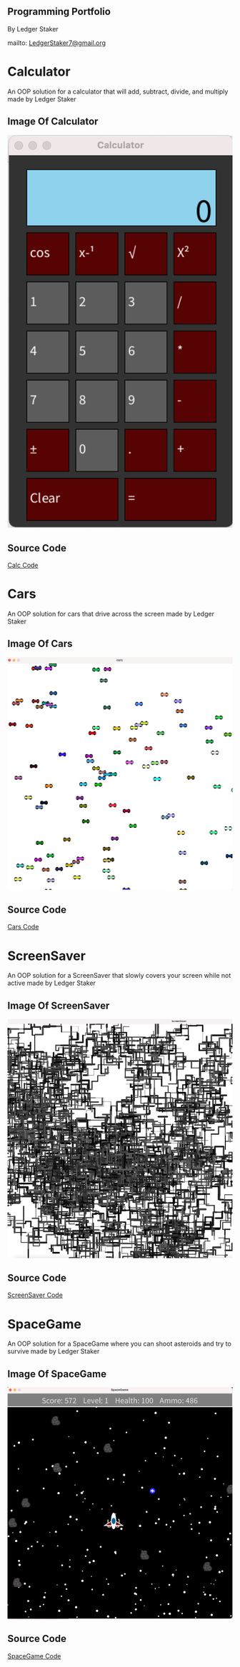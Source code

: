 ## Programming Portfolio 
By Ledger Staker

mailto: LedgerStaker7@gmail.org

# Calculator
An OOP solution for a calculator that will add, subtract, divide, and multiply made by Ledger Staker

## Image Of Calculator
![Calc](https://github.com/LedgerStaker/Programming/blob/main/IMAGES/Calc.png?raw=true)

## Source Code
[Calc Code](https://github.com/LedgerStaker/Programming/files/8755393/Calculator.zip)

# Cars
An OOP solution for cars that drive across the screen made by Ledger Staker

## Image Of Cars
![Cars](https://github.com/LedgerStaker/Programming/blob/main/IMAGES/Cars.png?raw=true)

## Source Code
[Cars Code](https://github.com/LedgerStaker/Programming/files/8755474/cars.zip)

# ScreenSaver
An OOP solution for a ScreenSaver that slowly covers your screen while not active made by Ledger Staker

## Image Of ScreenSaver
![ScreenSaver](https://github.com/LedgerStaker/Programming/blob/main/IMAGES/ScreenSaver.png?raw=true)

## Source Code
[ScreenSaver Code](https://github.com/LedgerStaker/Programming/files/8755568/ScreenSaver.zip)

# SpaceGame
An OOP solution for a SpaceGame where you can shoot asteroids and try to survive made by Ledger Staker

## Image Of SpaceGame
![SpaceGame](https://github.com/LedgerStaker/Programming/blob/main/IMAGES/SpaceGame.png?raw=true)

## Source Code
[SpaceGame Code](https://github.com/LedgerStaker/Programming/files/8755604/SpaceGame.zip)

